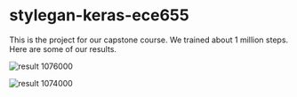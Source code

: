 # stylegan-keras-ece655

This is the project for our capstone course. We trained about 1 million steps. Here are some of our results.

![result 1076000](https://raw.githubusercontent.com/freegyp/stylegan-keras-ece655/master/image-bucket/generated_images/1076000.jpg)

![result 1074000](https://raw.githubusercontent.com/freegyp/stylegan-keras-ece655/master/image-bucket/generated_images/1074000.jpg)
